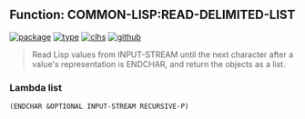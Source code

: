 ## Function: COMMON-LISP:READ-DELIMITED-LIST
[![package](https://img.shields.io/badge/Package-COMMON--LISP-5f9ea0.svg?style=social&colorA=999999)](../) [![type](https://img.shields.io/badge/Type-Function-5f9ea0.svg?style=social&colorA=999999)](../#function) [![clhs](https://img.shields.io/badge/CLHS-READ--DELIMITED--LIST-5f9ea0.svg?style=social&colorA=999999)](http://www.lispworks.com/documentation/HyperSpec/Body/f_rd_del.htm) [![github](https://img.shields.io/badge/GitHub-View_the_source-5f9ea0.svg?style=social&colorA=999999&logo=github)](https://github.com/sbcl/sbcl/blob/master/src/code/reader.lisp/) 

> Read Lisp values from INPUT-STREAM until the next character after a
> value's representation is ENDCHAR, and return the objects as a list.

### Lambda list
```
(ENDCHAR &OPTIONAL INPUT-STREAM RECURSIVE-P)
```
